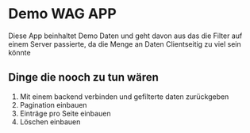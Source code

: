 # Demo WAG APP

Diese App beinhaltet Demo Daten und geht davon aus das die Filter auf einem Server passierte, da die Menge an Daten Clientseitig zu viel sein könnte

## Dinge die nooch zu tun wären

1. Mit einem backend verbinden und gefilterte daten zurückgeben
2. Pagination einbauen
3. Einträge pro Seite einbauen
4. Löschen einbauen
